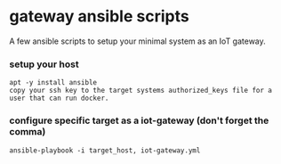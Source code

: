 # gateway ansible scripts

A few ansible scripts to setup your minimal system as an IoT gateway.

### setup your host

```
apt -y install ansible
copy your ssh key to the target systems authorized_keys file for a user that can run docker.
```

### configure specific target as a iot-gateway (don't forget the comma)

```
ansible-playbook -i target_host, iot-gateway.yml 

```
